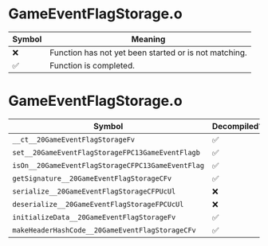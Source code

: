 # GameEventFlagStorage.o
| Symbol | Meaning 
| ------------- | ------------- 
| :x: | Function has not yet been started or is not matching. 
| :white_check_mark: | Function is completed. 


# GameEventFlagStorage.o
| Symbol | Decompiled? |
| ------------- | ------------- |
| `__ct__20GameEventFlagStorageFv` | :white_check_mark: |
| `set__20GameEventFlagStorageFPC13GameEventFlagb` | :white_check_mark: |
| `isOn__20GameEventFlagStorageCFPC13GameEventFlag` | :white_check_mark: |
| `getSignature__20GameEventFlagStorageCFv` | :white_check_mark: |
| `serialize__20GameEventFlagStorageCFPUcUl` | :x: |
| `deserialize__20GameEventFlagStorageFPCUcUl` | :x: |
| `initializeData__20GameEventFlagStorageFv` | :white_check_mark: |
| `makeHeaderHashCode__20GameEventFlagStorageCFv` | :white_check_mark: |
